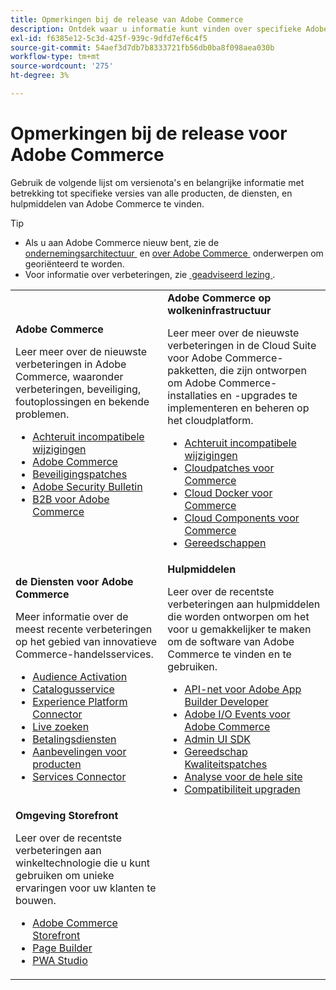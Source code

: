 ```yaml
---
title: Opmerkingen bij de release van Adobe Commerce
description: Ontdek waar u informatie kunt vinden over specifieke Adobe Commerce-releases.
exl-id: f6385e12-5c3d-425f-939c-9dfd7ef6c4f5
source-git-commit: 54aef3d7db7b8333721fb56db0ba8f098aea030b
workflow-type: tm+mt
source-wordcount: '275'
ht-degree: 3%

---
```



# Opmerkingen bij de release voor Adobe Commerce

Gebruik de volgende lijst om versienota&#39;s en belangrijke informatie met betrekking tot specifieke versies van alle producten, de diensten, en hulpmiddelen van Adobe Commerce te vinden.

>[!TIP]
>
>- Als u aan Adobe Commerce nieuw bent, zie de [&#x200B; ondernemingsarchitectuur &#x200B;](../../implementation-playbook/architecture/enterprise-blueprint.md) en [&#x200B; over Adobe Commerce &#x200B;](https://experienceleague.adobe.com/nl/docs/commerce-admin/start/about) onderwerpen om georiënteerd te worden.
>- Voor informatie over verbeteringen, zie [&#x200B; geadviseerd lezing &#x200B;](../../upgrade/resources/recommended-reading.md).

<table>
  <tbody>
    <tr>
      <td><strong> Adobe Commerce </strong>
        <p>Leer meer over de nieuwste verbeteringen in Adobe Commerce, waaronder verbeteringen, beveiliging, foutoplossingen en bekende problemen.</p>
          <ul>
            <li><a href="https://developer.adobe.com/commerce/php/development/backward-incompatible-changes/">Achteruit incompatibele wijzigingen</a></li>
            <li><a href="commerce/overview.md">Adobe Commerce</a></li>
            <li><a href="security/overview.md">Beveiligingspatches</a></li>
            <li><a href="https://helpx.adobe.com/nl/security/products/magento.html">Adobe Security Bulletin</a></li>
            <li><a href="https://experienceleague.adobe.com/docs/commerce-admin/b2b/release-notes.html?lang=nl-NL">B2B voor Adobe Commerce</a></li>
          </ul>
        </td>
      <td><strong> Adobe Commerce op wolkeninfrastructuur </strong>
        <p>Leer meer over de nieuwste verbeteringen in de Cloud Suite voor Adobe Commerce-pakketten, die zijn ontworpen om Adobe Commerce-installaties en -upgrades te implementeren en beheren op het cloudplatform.</p>
          <ul>
            <li><a href="https://experienceleague.adobe.com/nl/docs/commerce-cloud-service/user-guide/release-notes/backward-incompatible-changes">Achteruit incompatibele wijzigingen</a></li>
            <li><a href="https://experienceleague.adobe.com/nl/docs/commerce-cloud-service/user-guide/release-notes/cloud-patches">Cloudpatches voor Commerce</a></li>
            <li><a href="https://experienceleague.adobe.com/nl/docs/commerce-cloud-service/user-guide/release-notes/cloud-docker">Cloud Docker voor Commerce</a></li>
            <li><a href="https://experienceleague.adobe.com/nl/docs/commerce-cloud-service/user-guide/release-notes/cloud-components">Cloud Components voor Commerce</a></li>
            <li><a href="https://experienceleague.adobe.com/nl/docs/commerce-cloud-service/user-guide/release-notes/ece-tools-package">Gereedschappen</a></li>
          </ul>
      </td>
    </tr>
    <tr>
      <td><strong> de Diensten voor Adobe Commerce </strong>
        <p>Meer informatie over de meest recente verbeteringen op het gebied van innovatieve Commerce-handelsservices.</p>
          <ul>
            <li><a href="https://experienceleague.adobe.com/docs/commerce-admin/customers/audience-activation.html?lang=nl-NL">Audience Activation</a></li>
            <li><a href="https://experienceleague.adobe.com/docs/commerce/catalog-service/release-notes.html?lang=nl-NL">Catalogusservice</a></li>
            <li><a href="https://experienceleague.adobe.com/nl/docs/commerce/data-connection/release-notes">Experience Platform Connector</a></li>
            <li><a href="https://experienceleague.adobe.com/docs/commerce/live-search/release-notes.html?lang=nl-NL">Live zoeken</a></li>
            <li><a href="https://experienceleague.adobe.com/docs/commerce/payment-services/release-notes.html?lang=nl-NL">Betalingsdiensten</a></li>
            <li><a href="https://experienceleague.adobe.com/docs/commerce/product-recommendations/release-notes.html?lang=nl-NL">Aanbevelingen voor producten</a></li>
            <li><a href="https://experienceleague.adobe.com/docs/commerce/user-guides/integration-services/saas.html?lang=nl-NL">Services Connector</a></li>
          </ul>
        </td>
      <td><strong> Hulpmiddelen </strong>
        <p>Leer over de recentste verbeteringen aan hulpmiddelen die worden ontworpen om het voor u gemakkelijker te maken om de software van Adobe Commerce te vinden en te gebruiken.</p>
          <ul>
            <li><a href="https://developer.adobe.com/graphql-mesh-gateway/">API-net voor Adobe App Builder Developer</a></li>
            <li><a href="https://developer.adobe.com/commerce/events/get-started/release-notes/">Adobe I/O Events voor Adobe Commerce</a></li>
            <li><a href="https://developer.adobe.com/commerce/extensibility/admin-ui-sdk/release-notes/">Admin UI SDK</a></li>
            <li><a href="../../tools/quality-patches-tool/release-notes.md">Gereedschap Kwaliteitspatches</a></li>
            <li><a href="../../tools/site-wide-analysis-tool/intro.md">Analyse voor de hele site</a></li>
            <li><a href="../../upgrade/upgrade-compatibility-tool/overview.md">Compatibiliteit upgraden</a></li>
          </ul>
      </td>
    </tr>
    <tr>
       <td><strong> Omgeving Storefront </strong>
        <p>Leer over de recentste verbeteringen aan winkeltechnologie die u kunt gebruiken om unieke ervaringen voor uw klanten te bouwen.</p>
          <ul>
            <li><a href="https://experienceleague.adobe.com/developer/commerce/storefront/?lang=nl-NL">Adobe Commerce Storefront</a></li>
            <li><a href="https://experienceleague.adobe.com/docs/commerce-admin/page-builder/release-notes.html?lang=nl-NL">Page Builder</a></li>
            <li><a href="https://github.com/magento/pwa-studio/releases/latest">PWA Studio</a></li>
          </ul>
      </td>
      <td></td>
    </tr>
  </tbody>
</table>
